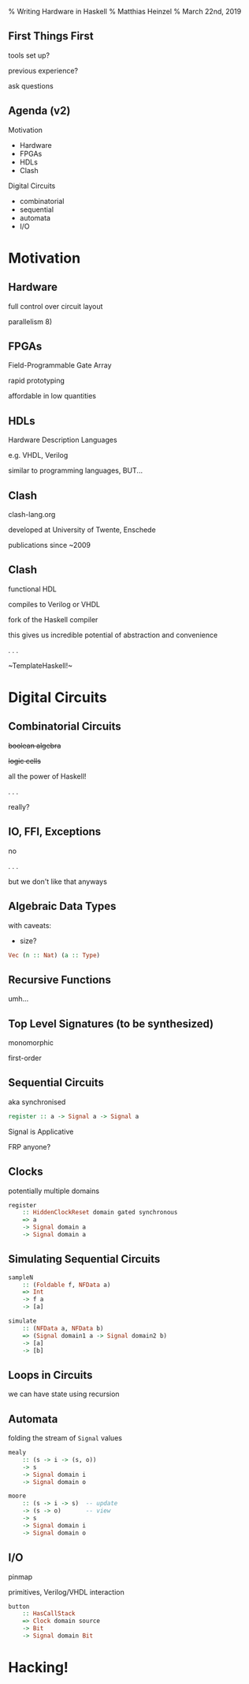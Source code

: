 % Writing Hardware in Haskell
% Matthias Heinzel
% March 22nd, 2019

## First Things First

tools set up?

previous experience?

ask questions

## Agenda (v2)

Motivation

* Hardware
* FPGAs
* HDLs
* Clash

Digital Circuits

* combinatorial
* sequential
* automata
* I/O

# Motivation

## Hardware

full control over circuit layout

parallelism 8)

## FPGAs

Field-Programmable Gate Array

rapid prototyping

affordable in low quantities

## HDLs

Hardware Description Languages

e.g. VHDL, Verilog

similar to programming languages, BUT...

## Clash

clash-lang.org

developed at University of Twente, Enschede

publications since ~2009

## Clash

functional HDL

compiles to Verilog or VHDL

fork of the Haskell compiler

this gives us incredible potential of abstraction and convenience

. . .

~TemplateHaskell!~


# Digital Circuits

## Combinatorial Circuits

~~boolean algebra~~

~~logic cells~~

all the power of Haskell!

. . .

really?

## IO, FFI, Exceptions

no

. . .

but we don't like that anyways

## Algebraic Data Types

with caveats:

* size?

```haskell
Vec (n :: Nat) (a :: Type)
```

## Recursive Functions

umh...

## Top Level Signatures (to be synthesized)

monomorphic

first-order


## Sequential Circuits

aka synchronised

```haskell
register :: a -> Signal a -> Signal a
```

Signal is Applicative

FRP anyone?

## Clocks

potentially multiple domains

```haskell
register
    :: HiddenClockReset domain gated synchronous
    => a
    -> Signal domain a
    -> Signal domain a
```

## Simulating Sequential Circuits

```haskell
sampleN
    :: (Foldable f, NFData a)
    => Int
    -> f a
    -> [a]
```

```haskell
simulate
    :: (NFData a, NFData b)
    => (Signal domain1 a -> Signal domain2 b)
    -> [a]
    -> [b]
```

## Loops in Circuits

we can have state using recursion

## Automata

folding the stream of `Signal` values

```haskell
mealy
    :: (s -> i -> (s, o))
    -> s
    -> Signal domain i
    -> Signal domain o
```

```haskell
moore
    :: (s -> i -> s)  -- update
    -> (s -> o)       -- view
    -> s
    -> Signal domain i
    -> Signal domain o
```

## I/O

pinmap

primitives, Verilog/VHDL interaction

```haskell
button
    :: HasCallStack
    => Clock domain source
    -> Bit
    -> Signal domain Bit
```


# Hacking!

